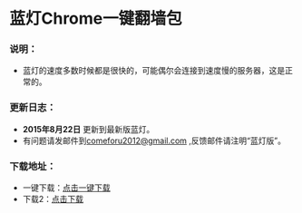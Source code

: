 # 蓝灯Chrome一键翻墙包
<h3>
<a id="user-content-说明" class="anchor" href="#%E8%AF%B4%E6%98%8E" aria-hidden="true"><span class="octicon octicon-link"></span></a>说明：</h3>

<ul>
<li>蓝灯的速度多数时候都是很快的，可能偶尔会连接到速度慢的服务器，这是正常的。</li>
</ul>

<h3>
<a id="user-content-更新日志" class="anchor" href="#%E6%9B%B4%E6%96%B0%E6%97%A5%E5%BF%97" aria-hidden="true"><span class="octicon octicon-link"></span></a>更新日志：</h3>
<ul>
<li>
<strong>2015年8月22日</strong> 更新到最新版蓝灯。</li>
<li>有问题请发邮件到<a href="mailto:comeforu2012@gmail.com">comeforu2012@gmail.com</a> ,反馈邮件请注明“蓝灯版”。</li>
</ul>

<h3>
<a id="user-content-下载地址" class="anchor" href="#%E4%B8%8B%E8%BD%BD%E5%9C%B0%E5%9D%80" aria-hidden="true"><span class="octicon octicon-link"></span></a>下载地址：</h3>

<ul>
<li>一键下载：<a href="http://down.01.dynamic-dns.net/ChromeLT.7z" target="_blank">点击一键下载</a></li>
<li>下载2：<a href="https://copy.com/QMBzkUT87TL16MsU" target="_blank">点击下载</a></li>

</li>

</ul>